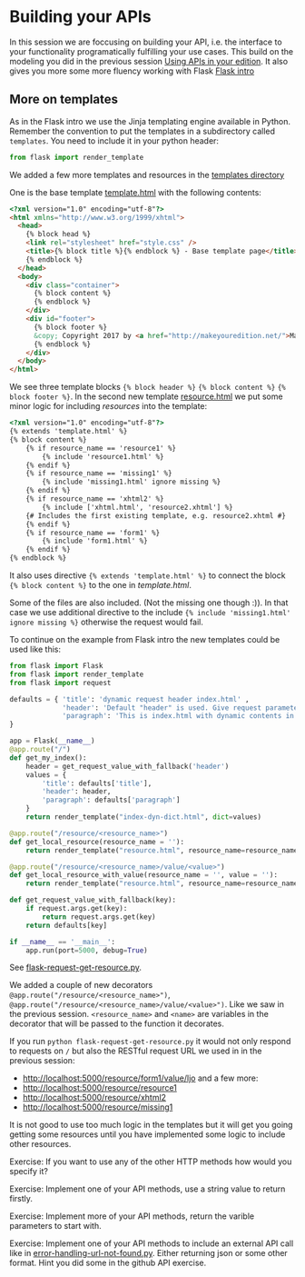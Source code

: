 # Building your APIs
In this session we are foccusing on building your API, i.e. the interface to your functionality programatically fulfilling your use cases. This build on the modeling you did in the previous session [Using APIs in your edition](using_apis_edition.md). It also gives you more some more fluency working with Flask [Flask intro](flask_micro_framework.md)


## More on templates
As in the Flask intro we use the Jinja templating engine available in Python. Remember the convention to put the templates in a subdirectory called `templates`.
You need to include it in your python header:
```python
from flask import render_template
```

We added a few more templates and resources in the [templates directory](templates/)

One is the base template [template.html](templates/template.html) with the following contents:
```html
<?xml version="1.0" encoding="utf-8"?>
<html xmlns="http://www.w3.org/1999/xhtml">
  <head>
    {% block head %}
    <link rel="stylesheet" href="style.css" />
    <title>{% block title %}{% endblock %} - Base template page</title>
    {% endblock %}
  </head>
  <body>
    <div class="container">
      {% block content %}
      {% endblock %}
    </div>
    <div id="footer">
      {% block footer %}
      &copy; Copyright 2017 by <a href="http://makeyouredition.net/">Make your edition</a>.
      {% endblock %}
    </div>
  </body>
</html>
```
We see three template blocks `{% block header %}` `{% block content %}` `{% block footer %}`.
In the second new template [resource.html](templates/resource.html) we put some minor logic for including _resources_ into the template: 
```html
<?xml version="1.0" encoding="utf-8"?>
{% extends 'template.html' %}
{% block content %}
    {% if resource_name == 'resource1' %}
        {% include 'resource1.html' %}
    {% endif %}
    {% if resource_name == 'missing1' %}
        {% include 'missing1.html' ignore missing %}
    {% endif %}
    {% if resource_name == 'xhtml2' %}
        {% include ['xhtml.html', 'resource2.xhtml'] %}
	{# Includes the first existing template, e.g. resource2.xhtml #}
    {% endif %}
    {% if resource_name == 'form1' %}
        {% include 'form1.html' %}
    {% endif %}
{% endblock %}
```
It also uses directive `{% extends 'template.html' %}` to connect the block `{% block content %}` to the one in _template.html_.

Some of the files are also included. (Not the missing one though :)). In that case we use additional directive to the include `{% include 'missing1.html' ignore missing %}` otherwise the request would fail.

To continue on the example from Flask intro the new templates could be used like this:
```python
from flask import Flask
from flask import render_template
from flask import request

defaults = { 'title': 'dynamic request header index.html' ,
             'header': 'Default "header" is used. Give request parameter header with a value to change it.',
             'paragraph': 'This is index.html with dynamic contents in response to a request for / (ROOT) in flask-request.py'
}

app = Flask(__name__)
@app.route("/")
def get_my_index():
    header = get_request_value_with_fallback('header')
    values = {
        'title': defaults['title'],
        'header': header,
        'paragraph': defaults['paragraph'] 
    }
    return render_template("index-dyn-dict.html", dict=values)

@app.route("/resource/<resource_name>")
def get_local_resource(resource_name = ''):
    return render_template("resource.html", resource_name=resource_name)

@app.route("/resource/<resource_name>/value/<value>")
def get_local_resource_with_value(resource_name = '', value = ''):
    return render_template("resource.html", resource_name=resource_name, value=value)

def get_request_value_with_fallback(key):
    if request.args.get(key):
        return request.args.get(key)
    return defaults[key]

if __name__ == '__main__':
    app.run(port=5000, debug=True)
``` 
See [flask-request-get-resource.py](flask-request-get-resource.py).

We added a couple of new decorators `@app.route("/resource/<resource_name>")`, `@app.route("/resource/<resource_name>/value/<value>")`. Like we saw in the previous session. `<resource_name>` and `<name>` are variables in the decorator that will be passed to the function it decorates.

If you run `python flask-request-get-resource.py` it would not only respond to requests on `/` but also the RESTful request URL we used in in the previous session:

* <http://localhost:5000/resource/form1/value/ljo>
and a few more: 
* <http://localhost:5000/resource/resource1>
* <http://localhost:5000/resource/xhtml2>
* <http://localhost:5000/resource/missing1>

It is not good to use too much logic in the templates but it will get you going getting some resources until you have implemented some logic to include other resources.

Exercise: If you want to use any of the other HTTP methods how would you specify it?

Exercise: Implement one of your API methods, use a string value to return firstly.

Exercise: Implement more of your API methods, return the varible parameters to start with.

 
Exercise: Implement one of your API methods to include an external API call like in [error-handling-url-not-found.py](error-handling-url-not-found.py). Either returning json or some other format. Hint you did some in the github API exercise.
